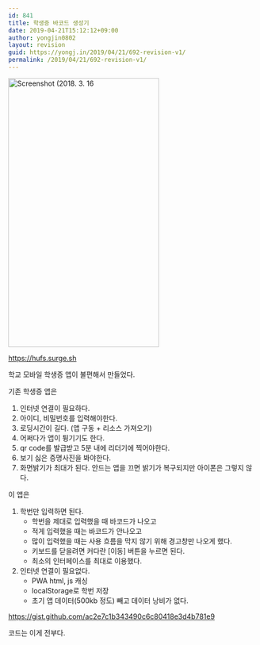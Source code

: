 ```yaml
---
id: 841
title: 학생증 바코드 생성기
date: 2019-04-21T15:12:12+09:00
author: yongjin0802
layout: revision
guid: https://yongj.in/2019/04/21/692-revision-v1/
permalink: /2019/04/21/692-revision-v1/
---
```

<img class="  wp-image-693 aligncenter" src="https://yongj.in/wp-content/uploads/2018/03/screenshot-2018-3-16.png" alt="Screenshot (2018. 3. 16" width="304" height="542" srcset="https://yongj.in/wp-content/uploads/2018/03/screenshot-2018-3-16.png 1440w, https://yongj.in/wp-content/uploads/2018/03/screenshot-2018-3-16-168x300.png 168w, https://yongj.in/wp-content/uploads/2018/03/screenshot-2018-3-16-768x1370.png 768w, https://yongj.in/wp-content/uploads/2018/03/screenshot-2018-3-16-574x1024.png 574w, https://yongj.in/wp-content/uploads/2018/03/screenshot-2018-3-16-1000x1784.png 1000w" sizes="(max-width: 304px) 100vw, 304px" />

https://hufs.surge.sh

학교 모바일 학생증 앱이 불편해서 만들었다.

기존 학생증 앱은

  1. 인터넷 연결이 필요하다.
  2. 아이디, 비밀번호를 입력해야한다.
  3. 로딩시간이 길다. (앱 구동 + 리소스 가져오기)
  4. 어쩌다가 앱이 튕기기도 한다.
  5. qr code를 발급받고 5분 내에 리더기에 찍어야한다.
  6. 보기 싫은 증명사진을 봐야한다.
  7. 화면밝기가 최대가 된다. 안드는 앱을 끄면 밝기가 복구되지만 아이폰은 그렇지 않다.

이 앱은

  1. 학번만 입력하면 된다. 
      * 학번을 제대로 입력했을 때 바코드가 나오고
      * 적게 입력했을 때는 바코드가 안나오고
      * 많이 입력했을 때는 사용 흐름을 막지 않기 위해 경고창만 나오게 했다.
      * 키보드를 닫을려면 커다란 [이동] 버튼을 누르면 된다.
      * 최소의 인터페이스를 최대로 이용했다.
  2. 인터넷 연결이 필요없다. 
      * PWA html, js 캐싱
      * localStorage로 학번 저장
      * 초기 앱 데이터(500kb 정도) 빼고 데이터 낭비가 없다.

https://gist.github.com/ac2e7c1b343490c6c80418e3d4b781e9

코드는 이게 전부다.